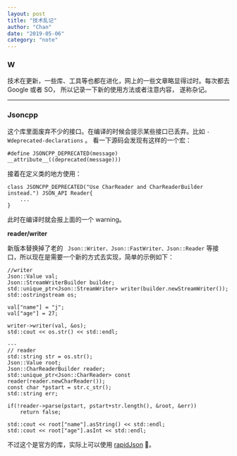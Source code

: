 ```yaml
---
layout: post
title: "技术乱记"
author: "Chan"
date: "2019-05-06"
category: "note"
---
```


### W

技术在更新，一些库、工具等也都在进化，网上的一些文章略显得过时。每次都去 Google 或者 SO， 所以记录一下新的使用方法或者注意内容， 遂称杂记。

---

### Jsoncpp

这个库里面废弃不少的接口。在编译的时候会提示某些接口已丢弃。比如 `-Wdeprecated-declarations` 。 看一下源码会发现有这样的一个宏：

```
#define JSONCPP_DEPRECATED(message) __attribute__((deprecated(message)))

```

接着在定义类的地方使用：

```
class JSONCPP_DEPRECATED("Use CharReader and CharReaderBuilder instead.") JSON_API Reader{
	...    
}
```

此时在编译时就会报上面的一个 warning。

**reader/writer**

新版本替换掉了老的 ` Json::Writer、Json::FastWriter、Json::Reader` 等接口，所以现在是需要一个新的方式去实现，简单的示例如下：

```
//writer
Json::Value val;
Json::StreamWriterBuilder builder;
std::unique_ptr<Json::StreamWriter> writer(builder.newStreamWriter());
std::ostringstream os;

val["name"] = "j";
val["age"] = 27;

writer->writer(val, &os);
std::cout << os.str() << std::endl;

---
// reader
std::string str = os.str();
Json::Value root;
Json::CharReaderBuilder reader;
std::unique_ptr<Json::CharReader> const reader(reader.newCharReader());
const char *pstart = str.c_str();
std::string err;

if(!reader->parse(pstart, pstart+str.length(), &root, &err))
	return false;
	
std::cout << root["name"].asString() << std::endl;
std::cout << root["age"].asInt << std::endl;

```

不过这个是官方的库，实际上可以使用 [rapidJson](https://github.com/Tencent/rapidjson)  🤩。